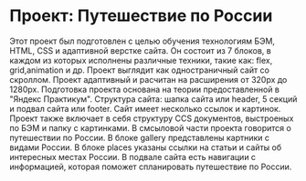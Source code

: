 # Проект: Путешествие по России

Этот проект был подготовлен с целью обучения технологиям БЭМ, HTML, CSS и адаптивной верстке сайта. Он состоит из 7 блоков, в каждом из которых исполнены различные техники, такие как: flex, grid,animation и др. Проект выглядит как одностраничный сайт со скроллом. Проект адаптивный и расчитан на расширения от 320px до 1280px. Подготовка проекта основана на теории предоставленной в "Яндекс Практикум". Структура сайта: шапка сайта или header, 5 секций и подвал сайта или footer. Сайт имеет несколько ссылок и картинок.
Проект также включает в себя структуру  CCS документов, выстроеных по БЭМ и папку с картинками.
В смсыловой части проекта говорится о путешествии по России. В блоке gallery представлены картники с видами России. В блоке places указаны ссылки на статьи и сайты об интересных местах России. В подвале сайта есть навигации с информацией, которая поможет спланировать путешествие по России.
